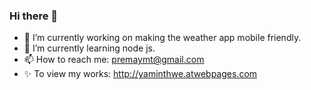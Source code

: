 ### Hi there 👋
- 🔭 I’m currently working on making the weather app mobile friendly.
- 🌱 I’m currently learning node js.
- 📫 How to reach me: premaymt@gmail.com
- ✨ To view my works: http://yaminthwe.atwebpages.com

<!--
**Yamin-Thwe-5078/Yamin-Thwe-5078** is a ✨ _special_ ✨ repository because its `README.md` (this file) appears on your GitHub profile.
